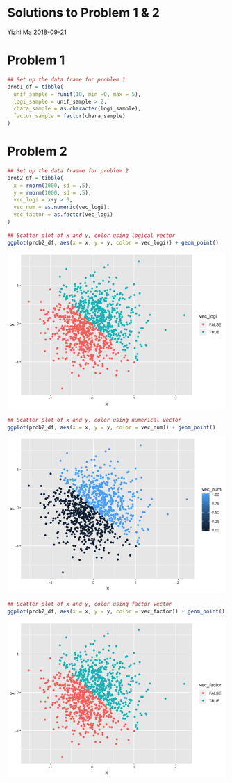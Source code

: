 Solutions to Problem 1 & 2
================
Yizhi Ma
2018-09-21

Problem 1
=========

``` r
## Set up the data frame for problem 1
prob1_df = tibble(
  unif_sample = runif(10, min =0, max = 5),
  logi_sample = unif_sample > 2,
  chara_sample = as.character(logi_sample),
  factor_sample = factor(chara_sample)
)
```

Problem 2
=========

``` r
## Set up the data fraame for problem 2
prob2_df = tibble(
  x = rnorm(1000, sd = .5),
  y = rnorm(1000, sd = .5),    
  vec_logi = x+y > 0,
  vec_num = as.numeric(vec_logi),
  vec_factor = as.factor(vec_logi)
)
```

``` r
## Scatter plot of x and y, color using logical vector
ggplot(prob2_df, aes(x = x, y = y, color = vec_logi)) + geom_point()
```

![](p8105_hw1_ym2715_files/figure-markdown_github/unnamed-chunk-4-1.png)

``` r
## Scatter plot of x and y, color using numerical vector
ggplot(prob2_df, aes(x = x, y = y, color = vec_num)) + geom_point()
```

![](p8105_hw1_ym2715_files/figure-markdown_github/unnamed-chunk-4-2.png)

``` r
## Scatter plot of x and y, color using factor vector
ggplot(prob2_df, aes(x = x, y = y, color = vec_factor)) + geom_point()
```

![](p8105_hw1_ym2715_files/figure-markdown_github/unnamed-chunk-4-3.png)
